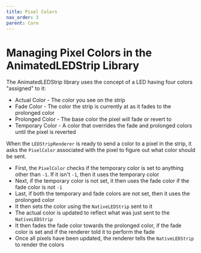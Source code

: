 ```yaml
---
title: Pixel Colors
nav_order: 3
parent: Core
---
```


# Managing Pixel Colors in the AnimatedLEDStrip Library

The AnimatedLEDStrip library uses the concept of a LED having four colors "assigned" to it:
- Actual Color - The color you see on the strip
- Fade Color - The color the strip is currently at as it fades to the prolonged color
- Prolonged Color - The base color the pixel will fade or revert to
- Temporary Color - A color that overrides the fade and prolonged colors until the pixel is reverted

When the `LEDStripRenderer` is ready to send a color to a pixel in the strip, it asks the `PixelColor` associated with the pixel to figure out what color should be sent.

- First, the `PixelColor` checks if the temporary color is set to anything other than `-1`. If it isn't `-1`, then it uses the temporary color
- Next, if the temporary color is not set, it then uses the fade color if the fade color is not `-1`
- Last, if both the temporary and fade colors are not set, then it uses the prolonged color
- It then sets the color using the `NativeLEDStrip` sent to it
- The actual color is updated to reflect what was just sent to the `NativeLEDStrip`
- It then fades the fade color towards the prolonged color, if the fade color is set and if the renderer told it to perform the fade
- Once all pixels have been updated, the renderer tells the `NativeLEDStrip` to render the colors
